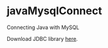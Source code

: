 # javaMysqlConnect
Connecting Java with MySQL

Download JDBC library [here](https://dev.mysql.com/downloads/connector/j/).